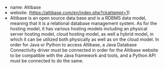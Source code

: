 * name: Altibase
* website: (https://altibase.com/en/index.php?ckattempt=1) 
* Altibase is an open source data base and is a RDBMS data model, meaning that it is a relational database management system. As for the hosting model, it has various hosting models including an physical server hosting model, cloud hosting model, as well a hybrid model, in which it can be utilized both physically as well as on the cloud model. In order for Java or Python to access Altibase, a Java Database Connectivity driver must be connected in order for the Altibase website to be compatible with the Java framework and tools, and a Python API must be connected to do the same.
